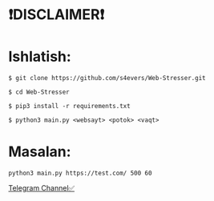# ❗️DISCLAIMER❗️

# Ishlatish:
```
$ git clone https://github.com/s4evers/Web-Stresser.git

$ cd Web-Stresser

$ pip3 install -r requirements.txt

$ python3 main.py <websayt> <potok> <vaqt>
```

# Masalan:

```shell
python3 main.py https://test.com/ 500 60
```

[Telegram  Channel✅️](https://t.me/Networking_Security)
